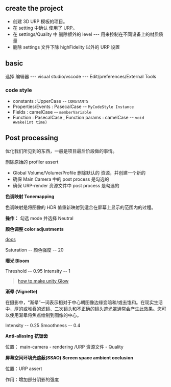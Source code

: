 
## create the project

- 创建 3D URP 模板的项目。
- 在 setting 中确认 使用了 URP。
- 在 settings/Quality 中 删除额外的 level --- 用来控制在不同设备上的材质质量
- 删除 settings 文件下除 highFidelity 以外的 URP 设置


## basic

选择 编辑器 --- visual studio/vscode --- Edit/preferences/External Tools

### code style

- constants : UpperCase -- `CONSTANTS`
- Properties/Events : PasecalCase -- `MyCodeStyle Instance`
- Fields : camelCase -- `memberVariable`
- Function : PasecalCase , Function params : camelCase -- `void Awake(int time)`

## Post processing

优化我们所见到的东西，一般是项目最后阶段做的事情。

删除原始的 profiler assert 

- Global Volume/Volume/Profile 删除默认的 资源，并创建一个新的
- 确保 Main Camera 中的 post process 是勾选的
- 确保 URP-render 资源文件中 post process 是勾选的

**色调映射 Tonemapping**

色调映射是将图像的 HDR 值重新映射到适合在屏幕上显示的范围内的过程。

**操作：** 勾选 mode 并选择 Neutral

**颜色调整 color adjustments**

[docs](https://docs.unity3d.com/cn/Packages/com.unity.render-pipelines.high-definition@7.4/manual/Post-Processing-Color-Adjustments.html)

Saturation -- 颜色强度 -- 20

**曝光 Bloom**

Threshold -- 0.95
Intensity -- 1

> [how to make unity Glow](https://www.youtube.com/watch?v=bkPe1hxOmbI)

**渐晕 (Vignette)** 

在摄影中，“渐晕”一词表示相对于中心朝图像边缘变暗和/或去饱和。在现实生活中，厚的或堆叠的滤镜、二次镜头和不正确的镜头遮光罩通常会产生此效果。您可以使用渐晕将焦点绘制到图像的中心。

Intensity -- 0.25
Smoothness -- 0.4

**Anti-aliasing 抗锯齿**

位置： main-camera - rendering /URP 资源文件 - Quality

**屏幕空间环境光遮蔽(SSAO) Screen space ambient occlusion**

位置：URP assert

作用：增加部分阴影的强度